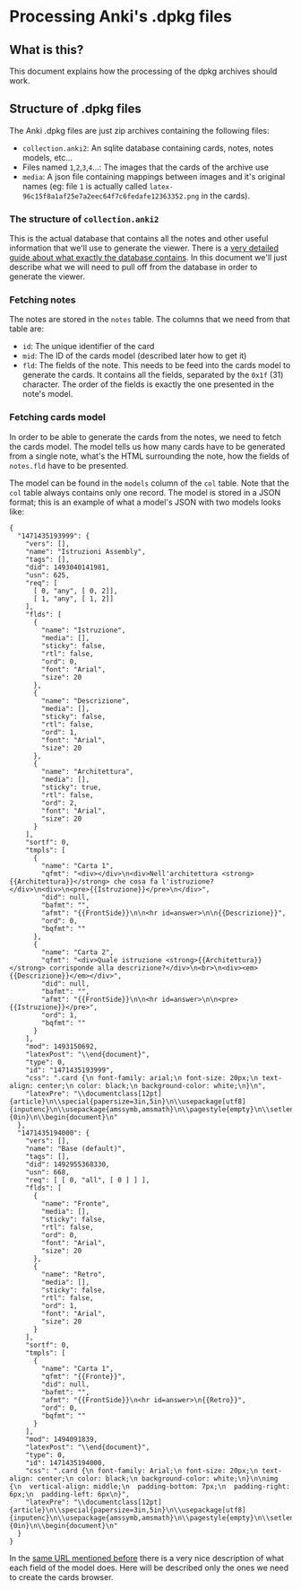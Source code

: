 # Processing Anki's .dpkg files
## What is this?
This document explains how the processing of the dpkg archives should work.

## Structure of .dpkg files

The Anki .dpkg files are just zip archives containing the following files:
* `collection.anki2`: An sqlite database containing cards, notes, notes models, etc...
* Files named `1`,`2`,`3`,`4`...: The images that the cards of the archive use 
* `media`: A json file containing mappings between images and it's original names (eg: file `1` is actually called `latex-96c15f8a1af25e7a2eec64f7c6fedafe12363352.png` in the cards).
 
### The structure of `collection.anki2`
This is the actual database that contains all the notes and other useful 
information that we'll use to generate the viewer. There is a
 [very detailed guide about what exactly the database contains](https://github.com/ankidroid/Anki-Android/wiki/Database-Structure).
In this document we'll just describe what we will need to pull off from the database in order to generate the viewer.

### Fetching notes
The notes are stored in the `notes` table. The columns that we need from that table are:
* `id`: The unique identifier of the card
* `mid`: The ID of the cards model (described later how to get it)
* `fld`: The fields of the note. This needs to be feed into the cards model to generate the cards. It contains all the 
         fields, separated by the `0x1f` (31) character. The order of the fields is exactly the one presented in the 
         note's model.

### Fetching cards model
In order to be able to generate the cards from the notes, we need to fetch the cards model. The model tells us how many 
cards have to be generated from a single note, what's the HTML surrounding the note, how the fields of `notes.fld` have 
to be presented.
   
The model can be found in the `models` column of the `col` table. Note that the `col` table always contains only one 
record. The model is stored in a JSON format; this is an example of what a model's JSON with two models looks like:

```
{
  "1471435193999": {
    "vers": [],
    "name": "Istruzioni Assembly",
    "tags": [],
    "did": 1493040141981,
    "usn": 625,
    "req": [
      [ 0, "any", [ 0, 2]],
      [ 1, "any", [ 1, 2]]
    ],
    "flds": [
      {
        "name": "Istruzione",
        "media": [],
        "sticky": false,
        "rtl": false,
        "ord": 0,
        "font": "Arial",
        "size": 20
      },
      {
        "name": "Descrizione",
        "media": [],
        "sticky": false,
        "rtl": false,
        "ord": 1,
        "font": "Arial",
        "size": 20
      },
      {
        "name": "Architettura",
        "media": [],
        "sticky": true,
        "rtl": false,
        "ord": 2,
        "font": "Arial",
        "size": 20
      }
    ],
    "sortf": 0,
    "tmpls": [
      {
        "name": "Carta 1",
        "qfmt": "<div></div>\n<div>Nell'architettura <strong>{{Architettura}}</strong> che cosa fa l'istruzione?</div>\n<div>\n<pre>{{Istruzione}}</pre>\n</div>",
        "did": null,
        "bafmt": "",
        "afmt": "{{FrontSide}}\n\n<hr id=answer>\n\n{{Descrizione}}",
        "ord": 0,
        "bqfmt": ""
      },
      {
        "name": "Carta 2",
        "qfmt": "<div>Quale istruzione <strong>{{Architettura}}</strong> corrisponde alla descrizione?</div>\n<br>\n<div><em>{{Descrizione}}</em></div>",
        "did": null,
        "bafmt": "",
        "afmt": "{{FrontSide}}\n\n<hr id=answer>\n\n<pre>{{Istruzione}}</pre>",
        "ord": 1,
        "bqfmt": ""
      }
    ],
    "mod": 1493150692,
    "latexPost": "\\end{document}",
    "type": 0,
    "id": "1471435193999",
    "css": ".card {\n font-family: arial;\n font-size: 20px;\n text-align: center;\n color: black;\n background-color: white;\n}\n",
    "latexPre": "\\documentclass[12pt]{article}\n\\special{papersize=3in,5in}\n\\usepackage[utf8]{inputenc}\n\\usepackage{amssymb,amsmath}\n\\pagestyle{empty}\n\\setlength{\\parindent}{0in}\n\\begin{document}\n"
  },
  "1471435194000": {
    "vers": [],
    "name": "Base (default)",
    "tags": [],
    "did": 1492955368330,
    "usn": 668,
    "req": [ [ 0, "all", [ 0 ] ] ],
    "flds": [
      {
        "name": "Fronte",
        "media": [],
        "sticky": false,
        "rtl": false,
        "ord": 0,
        "font": "Arial",
        "size": 20
      },
      {
        "name": "Retro",
        "media": [],
        "sticky": false,
        "rtl": false,
        "ord": 1,
        "font": "Arial",
        "size": 20
      }
    ],
    "sortf": 0,
    "tmpls": [
      {
        "name": "Carta 1",
        "qfmt": "{{Fronte}}",
        "did": null,
        "bafmt": "",
        "afmt": "{{FrontSide}}\n<hr id=answer>\n{{Retro}}",
        "ord": 0,
        "bqfmt": ""
      }
    ],
    "mod": 1494091839,
    "latexPost": "\\end{document}",
    "type": 0,
    "id": 1471435194000,
    "css": ".card {\n font-family: Arial;\n font-size: 20px;\n text-align: center;\n color: black;\n background-color: white;\n}\n\nimg {\n  vertical-align: middle;\n  padding-bottom: 7px;\n  padding-right: 6px;\n  padding-left: 6px\n}",
    "latexPre": "\\documentclass[12pt]{article}\n\\special{papersize=3in,5in}\n\\usepackage[utf8]{inputenc}\n\\usepackage{amssymb,amsmath}\n\\pagestyle{empty}\n\\setlength{\\parindent}{0in}\n\\begin{document}\n"
  }
}
```

In the [same URL mentioned before](https://github.com/ankidroid/Anki-Android/wiki/Database-Structure#models-jsonobjects)
there is a very nice description of what each field of the model does. Here will be described only the ones we need to 
create the cards browser.

